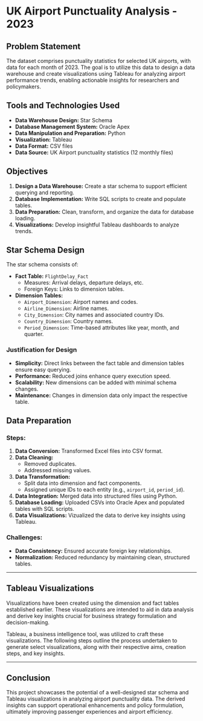 # UK Airport Punctuality Analysis - 2023

## Problem Statement
The dataset comprises punctuality statistics for selected UK airports, with data for each month of 2023. The goal is to utilize this data to design a data warehouse and create visualizations using Tableau for analyzing airport performance trends, enabling actionable insights for researchers and policymakers.

## Tools and Technologies Used
- **Data Warehouse Design:** Star Schema
- **Database Management System:** Oracle Apex
- **Data Manipulation and Preparation:** Python
- **Visualization:** Tableau
- **Data Format:** CSV files
- **Data Source:** UK Airport punctuality statistics (12 monthly files)

## Objectives
1. **Design a Data Warehouse:** Create a star schema to support efficient querying and reporting.
2. **Database Implementation:** Write SQL scripts to create and populate tables.
3. **Data Preparation:** Clean, transform, and organize the data for database loading.
4. **Visualizations:** Develop insightful Tableau dashboards to analyze trends.

## Star Schema Design
The star schema consists of:
- **Fact Table:** `FlightDelay_Fact`
  - Measures: Arrival delays, departure delays, etc.
  - Foreign Keys: Links to dimension tables.
- **Dimension Tables:**
  - `Airport_Dimension`: Airport names and codes.
  - `Airline_Dimension`: Airline names.
  - `City_Dimension`: City names and associated country IDs.
  - `Country_Dimension`: Country names.
  - `Period_Dimension`: Time-based attributes like year, month, and quarter.

### Justification for Design
- **Simplicity:** Direct links between the fact table and dimension tables ensure easy querying.
- **Performance:** Reduced joins enhance query execution speed.
- **Scalability:** New dimensions can be added with minimal schema changes.
- **Maintenance:** Changes in dimension data only impact the respective table.

## Data Preparation  

### Steps:  
1. **Data Conversion:** Transformed Excel files into CSV format.  
2. **Data Cleaning:**  
   - Removed duplicates.  
   - Addressed missing values.  
3. **Data Transformation:**  
   - Split data into dimension and fact components.  
   - Assigned unique IDs to each entity (e.g., `airport_id`, `period_id`).  
4. **Data Integration:** Merged data into structured files using Python.  
5. **Database Loading:** Uploaded CSVs into Oracle Apex and populated tables with SQL scripts.
6. **Data Visualizations:** Vizualized the data to derive key insights using Tableau.

### Challenges:  
- **Data Consistency:** Ensured accurate foreign key relationships.  
- **Normalization:** Reduced redundancy by maintaining clean, structured tables.  

---

## Tableau Visualizations  
Visualizations have been created using the dimension and fact tables established earlier. These visualizations are intended to aid in data analysis and derive key insights crucial for business strategy formulation and decision-making.

Tableau, a business intelligence tool, was utilized to craft these visualizations. The following steps outline the process undertaken to generate select visualizations, along with their respective aims, creation steps, and key insights.


---

## Conclusion  

This project showcases the potential of a well-designed star schema and Tableau visualizations in analyzing airport punctuality data. The derived insights can support operational enhancements and policy formulation, ultimately improving passenger experiences and airport efficiency.  

